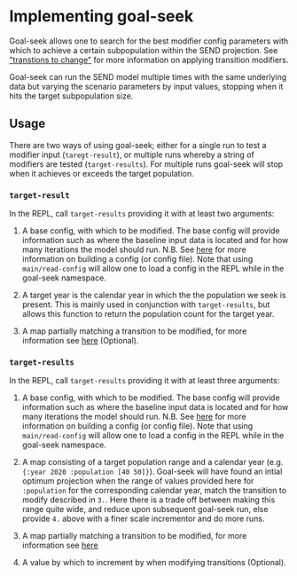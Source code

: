 # Implementing goal-seek

Goal-seek allows one to search for the best modifier config parameters with which to achieve a certain subpopulation within the SEND projection. See ["transtions to change"](https://github.com/MastodonC/witan.send/blob/master/doc/config.md#transitions-to-change) for more information on applying transition modifiers.

Goal-seek can run the SEND model multiple times with the same underlying data but varying the scenario parameters by input values, stopping when it hits the target subpopulation size.

## Usage

There are two ways of using goal-seek; either for a single run to test a modifier input (`taregt-result`), or multiple runs whereby a string of modifiers are tested (`target-results`). For multiple runs goal-seek will stop when it achieves or exceeds the target population. 

### `target-result`

In the REPL, call `target-results` providing it with at least two arguments:

1. A base config, with which to be modified. The base config will provide information such as where the baseline input data is located and for how many iterations the model should run. N.B. See [here](https://github.com/MastodonC/witan.send/blob/master/doc/config.md) for more information on building a config (or config file). Note that using `main/read-config` will allow one to load a config in the REPL while in the goal-seek namespace.

2. A target year is the calendar year in which the the population we seek is present. This is mainly used in conjunction with `target-results`, but allows this function to return the population count for the target year.

3. A map partially matching a transition to be modified, for more information see [here](https://github.com/MastodonC/witan.send/blob/feature/goal-seek/doc/config.md#transitions-to-change) (Optional).

### `target-results`

In the REPL, call `target-results` providing it with at least three arguments:

1. A base config, with which to be modified. The base config will provide information such as where the baseline input data is located and for how many iterations the model should run. N.B. See [here](https://github.com/MastodonC/witan.send/blob/master/doc/config.md) for more information on building a config (or config file). Note that using `main/read-config` will allow one to load a config in the REPL while in the goal-seek namespace.

2. A map consisting of a target population range and a calendar year (e.g. `{:year 2020 :population [40 50]}`). Goal-seek will have found an intial optimum projection when the range of values provided here for `:population` for the corresponding calendar year, match the transition to modify described in `3.`. Here there is a trade off between making this range quite wide, and reduce upon subsequent goal-seek run, else provide `4.` above with a finer scale incrementor and do more runs.

3. A map partially matching a transition to be modified, for more information see [here](https://github.com/MastodonC/witan.send/blob/feature/goal-seek/doc/config.md#transitions-to-change)

4. A value by which to increment by when modifying transitions (Optional).
